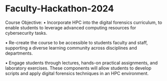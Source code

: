 # Faculty-Hackathon-2024
Course Objective:
•	Incorporate HPC into the digital forensics curriculum, to enable students to leverage advanced computing resources for cybersecurity tasks.

•	Re-create the course to be accessible to students faculty and staff, supporting a diverse learning community across disciplines and departments.

•	Engage students through lectures, hands-on practical assignments, and laboratory exercises. These components will allow students to develop scripts and apply digital forensics techniques in an HPC environment.

